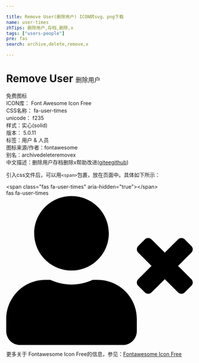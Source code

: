 ```yaml
---

title: Remove User(删除用户) ICON转svg、png下载
name: user-times
zhTips: 删除用户,存档,删除,x
tags: ["users-people"]
pre: fas
search: archive,delete,remove,x

---
```


# Remove User  <small style="font-size: 60%;font-weight: 100">删除用户</small>


<div class="detail-page">
<p>
<span><span class="badge-success badge">免费图标</span> </span>
<br/>
<span>
ICON库：
<span class="badge-secondary badge">Font Awesome Icon Free</span> 
</span>
<br/>
<span>
CSS名称：
<span class="badge-secondary badge">fa-user-times</span> 
</span>
<br/>
<span>
unicode：
<span class="badge-secondary badge">f235</span> 
<copy-btn content='f235' btn-title=""></copy-btn>
<copy-btn :content='String.fromCodePoint(parseInt("f235", 16))' btn-title="复制U"></copy-btn>
</span><br/><span>样式：<span class="badge-light badge">实心(solid)</span></span>
<br/>
<span>
版本：
<span class="badge-secondary badge">5.0.11</span> 
</span><br/><span>标签：<span class="badge-light badge"><router-link to="/tags/users-people.html">用户 & 人员</router-link></span></span>
<br/>
<span>图标来源/作者：<span class="badge-light badge">fontawesome</span></span> 
<br/>
<span>别名：<span class="badge-light badge">archive</span><span class="badge-light badge">delete</span><span class="badge-light badge">remove</span><span class="badge-light badge">x</span></span><br/><span class="zh-detail">中文描述：<span class="badge-primary badge">删除用户</span><span class="badge-primary badge">存档</span><span class="badge-primary badge">删除</span><span class="badge-primary badge">x</span><span class="help-link"><span>帮助改进</span>(<a href="https://gitee.com/liuwave/icon-helper/edit/master/json/fontawesome/solid/user-times.json" target="_blank" rel="noopener noreferrer">gitee</a><a href="https://github.com/liuwave/icon-helper/edit/master/json/fontawesome/solid/user-times.json" target="_blank" rel="noopener noreferrer">github</a></span>)</span><br/>
</p>
</div>
<div class="alert alert-dark">
  <i class="fas fa-user-times fa-xs"></i>
  <i class="fas fa-user-times fa-sm"></i>
  <i class="fas fa-user-times fa-lg"></i>
  <i class="fas fa-user-times fa-2x"></i>
  <i class="fas fa-user-times fa-3x"></i>
  <i class="fas fa-user-times fa-5x"></i>
  <i class="fas fa-user-times fa-7x"></i>
</div>
<div>
  <p>引入css文件后，可以用<code>&lt;span&gt;</code>包裹，放在页面中。具体如下所示：    
  </p>
  <div class="alert alert-primary" style="font-size: 14px">
    &lt;span class="fas fa-user-times" aria-hidden="true"&gt;&lt;/span&gt;
    <copy-btn content='<span class="fas fa-user-times" aria-hidden="true"></span>'></copy-btn>
  </div>
  <div class="alert alert-secondary">
    <i class="fas fa-user-times"
    style="font-size: 24px"
    aria-hidden="true"></i> fas fa-user-times
    <copy-btn content="fas fa-user-times" btn-title="复制图标名称"></copy-btn>
  </div>
</div>
<div id="svg" class="svg-wrap">
<svg xmlns="http://www.w3.org/2000/svg" viewBox="0 0 640 512"><path d="M589.6 240l45.6-45.6c6.3-6.3 6.3-16.5 0-22.8l-22.8-22.8c-6.3-6.3-16.5-6.3-22.8 0L544 194.4l-45.6-45.6c-6.3-6.3-16.5-6.3-22.8 0l-22.8 22.8c-6.3 6.3-6.3 16.5 0 22.8l45.6 45.6-45.6 45.6c-6.3 6.3-6.3 16.5 0 22.8l22.8 22.8c6.3 6.3 16.5 6.3 22.8 0l45.6-45.6 45.6 45.6c6.3 6.3 16.5 6.3 22.8 0l22.8-22.8c6.3-6.3 6.3-16.5 0-22.8L589.6 240zM224 256c70.7 0 128-57.3 128-128S294.7 0 224 0 96 57.3 96 128s57.3 128 128 128zm89.6 32h-16.7c-22.2 10.2-46.9 16-72.9 16s-50.6-5.8-72.9-16h-16.7C60.2 288 0 348.2 0 422.4V464c0 26.5 21.5 48 48 48h352c26.5 0 48-21.5 48-48v-41.6c0-74.2-60.2-134.4-134.4-134.4z"/></svg>
</div>
<detail full-name='fa-user-times'></detail>
    
<div><p>更多关于  Fontawesome Icon Free的信息，参见：<a target="_blank" href="https://iconhelper.cn/fontawesome.html">Fontawesome Icon Free</a>
</p></div>
